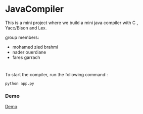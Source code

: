 # JavaCompiler
This is a mini project where we build a mini java compiler with C , Yacc/Bison and Lex.

group members:
- mohamed zied brahmi
- nader ouerdiane
- fares garrach

# 
To start the compiler,  run the following command :
``` Shell
python app.py 
```

### Demo
[Demo](./demo/demo.mp4)
